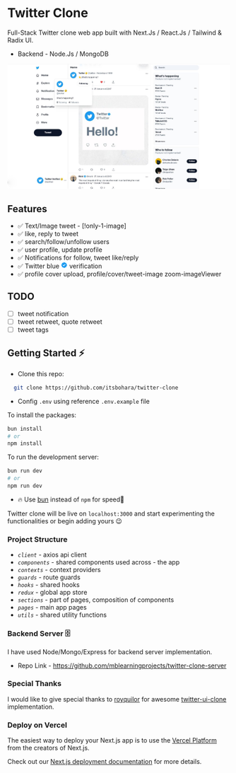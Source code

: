 # Twitter Clone

Full-Stack Twitter clone web app built with Next.Js / React.Js / Tailwind & Radix UI.

- Backend - Node.Js / MongoDB

![Preview of built clone](./public/demo-clone.jpg)

## Features

- ✅ Text/Image tweet - [!only-1-image]
- ✅ like, reply to tweet
- ✅ search/follow/unfollow users
- ✅ user profile, update profile
- ✅ Notifications for follow, tweet like/reply
- ✅ Twitter blue <img src="./public/twitter-blue.svg" height="15"> verification
- ✅ profile cover upload, profile/cover/tweet-image zoom-imageViewer

## TODO

- [ ] tweet notification
- [ ] tweet retweet, quote retweet
- [ ] tweet tags

## Getting Started ⚡️

- Clone this repo:

```bash
  git clone https://github.com/itsbohara/twitter-clone
```

- Config `.env` using reference `.env.example` file

To install the packages:

```bash
bun install
# or
npm install
```

To run the development server:

```bash
bun run dev
# or
npm run dev
```

- 🔥 Use [bun](https://bun.sh) instead of `npm` for speed🚀

Twitter clone will be live on `localhost:3000` and start experimenting the functionalities or begin adding yours 😉

### Project Structure

- _`client`_ - axios api client
- _`components`_ - shared components used across - the app
- _`contexts`_ - context providers
- _`guards`_ - route guards
- _`hooks`_ - shared hooks
- _`redux`_ - global app store
- _`sections`_ - part of pages, composition of components
- _`pages`_ - main app pages
- _`utils`_ - shared utility functions

### Backend Server 🗄️

I have used Node/Mongo/Express for backend server implementation.

- Repo Link - https://github.com/mblearningprojects/twitter-clone-server

### Special Thanks

I would like to give special thanks to [royquilor](https://github.com/royquilor) for awesome [twitter-ui-clone](https://github.com/royquilor/twitter-ui-practise) implementation.

### Deploy on Vercel

The easiest way to deploy your Next.js app is to use the [Vercel Platform](https://vercel.com/new?utm_medium=default-template&filter=next.js&utm_source=create-next-app&utm_campaign=create-next-app-readme) from the creators of Next.js.

Check out our [Next.js deployment documentation](https://nextjs.org/docs/deployment) for more details.
